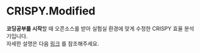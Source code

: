 # CRISPY.Modified

**코딩공부를 시작**할 때 오픈소스를 받아 실험실 환경에 맞게 수정한 CRISPY 효율 분석기입니다.  
자세한 설명은 다음 [링크](https://blog.naver.com/rlagksqls17/222186670427) 를 참조해주세요.  
